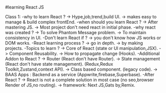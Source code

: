 #learning React JS

Class 1:
   -why to learn React ?
        -> Hype,job,trend,build UI.
        -> makes easy to manage & build complex frontEnd.
   -when should you learn React ?
        -> After mastering JS.
        -> Most project don't need react in initial phase.
   -why react was created ?
        -> To solve Phantom Message problem.
        -> To maintain consistency in UI.
   -Don't learn React if ?
        -> you don't know how JS works or DOM works.
   -React learning process ?
        -> go in depth.
        -> by making projects.
   -Topics to learn ?
        -> Core of React (state or UI manipulation,JSX).
        -> Component Reusability.
        -> How to propagate change (Hooks).
   -Additional Addon to React ?
        -> Router (React don't have Router).
        -> State management (React don't have state management).
               (Redux,Redux Toolkit,Zustand,context API).
        -> Class based component. (legacy code).
        -> BAAS Apps : Backend as a service (Appwrite,firebase,Superbase).
   -After React ?
        -> React is not a complete solution in most case (no seo,browser Render of JS,no routing).
        -> framework: Next JS,Gats by,Remix.
       

